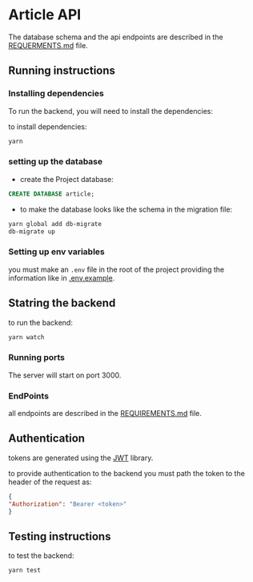 # Article API

The database schema and the api endpoints are described in the [REQUERMENTS.md](REQUIREMENTS.md) file.

## Running instructions

### Installing dependencies

To run the backend, you will need to install the dependencies:

to install dependencies:

```bash
yarn 
```

### setting up the database

* create the Project database:

```sql
CREATE DATABASE article;
```

* to make the database looks like the schema in the migration file:

```bash
yarn global add db-migrate
db-migrate up
```

### Setting up env variables

you must make an `.env` file in the root of the project providing the information like in [.env.example](.env.example).

## Statring the backend

to run the backend:

```bash
yarn watch
```

### Running ports

The server will start on port 3000.

### EndPoints

all endpoints are described in the [REQUIREMENTS.md](REQUIREMENTS.md) file.

## Authentication

tokens are generated using the [JWT](https://jwt.io/) library.

to provide authentication to the backend you must path the token to the header of the request as:

 ``` json
 {
 "Authorization": "Bearer <token>"
 }
 ```

## Testing instructions

to test the backend:

```bash
yarn test
```
